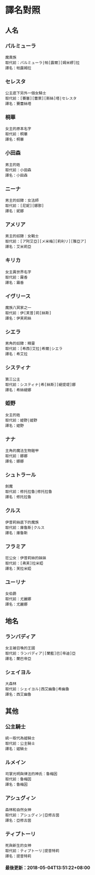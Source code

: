 # 譯名對照
 
## 人名
### パルミューラ
```
魔貴族
取代前：パルミューラ|帕[露爾][姆米繆]拉
譯名：帕露姆拉
```
### セレスタ
```
公主底下另外一個女騎士
取代前：[賽塞][蕾萊][斯絲]塔|セレスタ
譯名：賽蕾絲塔
```
### 桐華
```
女主的原本名字
取代前：桐華
譯名：桐華
```
### 小田森
```
男主的姓
取代前：小田森
譯名：小田森
```
### ニーナ
```
男主的奴隸：女法師
取代前：[尼妮][娜那]
譯名：妮娜
```
### アメリア
```
男主的奴隸：女戰士
取代前：[ア阿艾亞][メ米梅][莉利リ][雅亞ア]
譯名：艾米莉亞
```
### キリカ
```
女主異世界名字
取代前：霧香
譯名：霧香
```
### イヴリース
```
魔族八冥家之一
取代前：伊[芙普]莉[絲斯]
譯名：伊芙莉絲
```
### シエラ
```
男角的奴隸：精靈
取代前：[希西]艾拉|希爾|シエラ
譯名：希艾拉
```
### システィナ
```
第三公主
取代前：システィナ|希[絲斯][緹提堤]娜
譯名：希絲緹娜
```
### 姫野
```
女主的姓
取代前：姫野|姬野
譯名：姫野
```
### ナナ
```
主角的魔法生物鎧甲
取代前：娜娜
譯名：娜娜
```
### シュトラール
```
劍魔
取代前：修托拉魯|修托拉魯
譯名：修托拉魯
```
### クルス
```
伊普莉絲底下的魔族
取代前：庫魯斯|クルス
譯名：庫魯斯
```
### フラミア
```
狂公女：伊普莉絲的妹妹
取代前：[弗芙]拉米婭
譯名：芙拉米婭
```
### ユーリナ
```
女伯爵
取代前：尤麗娜
譯名：尤麗娜
```
## 地名
### ランバディア
```
女主被召喚的王國
取代前：ランバディア|[蘭藍]巴[帝迪]亞
譯名：蘭巴帝亞
```
### シェイヨル
```
大森林
取代前：シェイヨル|西艾幽魯|希幽魯
譯名：西艾幽魯
```
## 其他
### 公主騎士
```
統一取代為姬騎士
取代前：公主騎士
譯名：姬騎士
```
### ルメイン
```
司掌光明與律法的神氏：魯梅因
取代前：魯梅因
譯名：魯梅因
```
### アシュグィン
```
森林和自然女神
取代前：アシュグィン|亞修古茵
譯名：亞修古茵
```
### ティプトーリ
```
死與新生的女神
取代前：ティプトーリ|提普特莉
譯名：提普特莉
```
#### 最後更新：2018-05-04T13:51:22+08:00